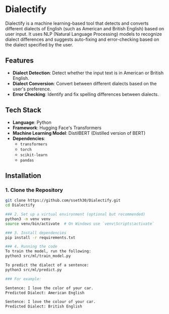 # Dialectify

Dialectify is a machine learning-based tool that detects and converts different dialects of English (such as American and British English) based on user input. It uses NLP (Natural Language Processing) models to recognize dialect differences and suggests auto-fixing and error-checking based on the dialect specified by the user.

## Features

- **Dialect Detection**: Detect whether the input text is in American or British English.
- **Dialect Conversion**: Convert between different dialects based on the user's preference.
- **Error Checking**: Identify and fix spelling differences between dialects.

## Tech Stack

- **Language**: Python
- **Framework**: Hugging Face's Transformers
- **Machine Learning Model**: DistilBERT (Distilled version of BERT)
- **Dependencies**: 
  - `transformers`
  - `torch`
  - `scikit-learn`
  - `pandas`

## Installation

### 1. Clone the Repository
```bash
git clone https://github.com/sseth30/Dialectify.git
cd Dialectify

### 2. Set up a virtual environment (optional but recommended)
python3 -m venv venv
source venv/bin/activate  # On Windows use `venv\Scripts\activate`

### 3. Install dependencies
pip install -r requirements.txt

### 4. Running the code
To train the model, run the following:
python3 src/ml/train_model.py

To predict the dialect of a sentence:
python3 src/ml/predict.py

### For example:

Sentence: I love the color of your car.
Predicted Dialect: American English

Sentence: I love the colour of your car.
Predicted Dialect: British English
